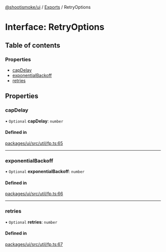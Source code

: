 [@shootismoke/ui](../README.md) / [Exports](../modules.md) / RetryOptions

# Interface: RetryOptions

## Table of contents

### Properties

- [capDelay](RetryOptions.md#capdelay)
- [exponentialBackoff](RetryOptions.md#exponentialbackoff)
- [retries](RetryOptions.md#retries)

## Properties

### capDelay

• `Optional` **capDelay**: `number`

#### Defined in

[packages/ui/src/util/fp.ts:65](https://github.com/shootismoke/common//blob/a593a9f/packages/ui/src/util/fp.ts#L65)

___

### exponentialBackoff

• `Optional` **exponentialBackoff**: `number`

#### Defined in

[packages/ui/src/util/fp.ts:66](https://github.com/shootismoke/common//blob/a593a9f/packages/ui/src/util/fp.ts#L66)

___

### retries

• `Optional` **retries**: `number`

#### Defined in

[packages/ui/src/util/fp.ts:67](https://github.com/shootismoke/common//blob/a593a9f/packages/ui/src/util/fp.ts#L67)
